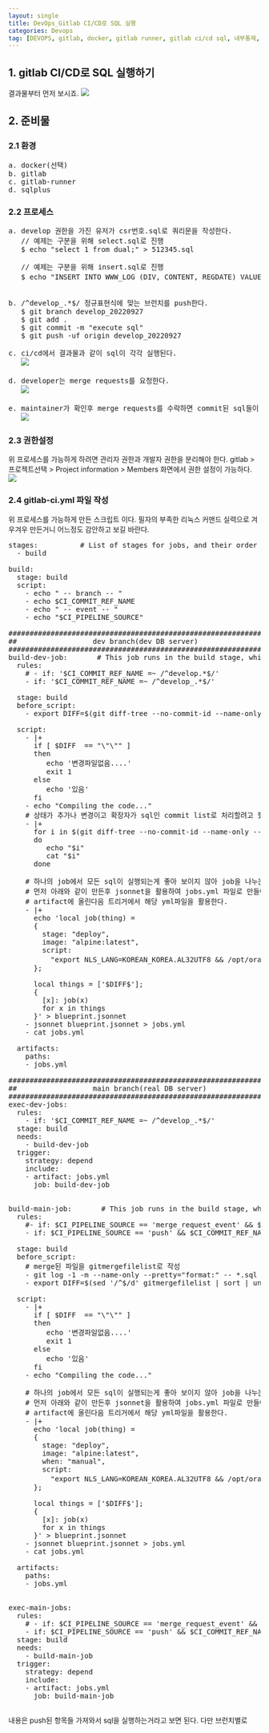```yaml
---
layout: single
title: DevOps_Gitlab CI/CD로 SQL 실행
categories: Devops
tag: [DEVOPS, gitlab, docker, gitlab runner, gitlab ci/cd sql, 내부통제, SQL]
---
```


## 1. gitlab CI/CD로 SQL 실행하기
결과물부터 먼저 보시죠.
<img src="../images/devops/img_31.png"/>

## 2. 준비물
### 2.1 환경
<pre>
a. docker(선택)
b. gitlab
c. gitlab-runner
d. sqlplus
</pre>

### 2.2 프로세스
<pre>
a. develop 권한을 가진 유저가 csr번호.sql로 쿼리문을 작성한다.
   // 예제는 구분을 위해 select.sql로 진행
   $ echo "select 1 from dual;" > 512345.sql
     
   // 예제는 구분을 위해 insert.sql로 진행
   $ echo "INSERT INTO WWW_LOG (DIV, CONTENT, REGDATE) VALUES ('gitlab', '테스트', TO_DATE('2022-09-23 14:22:17', 'YYYY-MM-DD HH24:MI:SS'));" > 422345.sql
     

b. /^develop_.*$/ 정규표현식에 맞는 브런치를 push한다.
   $ git branch develop_20220927
   $ git add .
   $ git commit -m "execute sql"
   $ git push -uf origin develop_20220927

c. ci/cd에서 결과물과 같이 sql이 각각 실행된다.
   <img src="../images/devops/img_31.png"/>

d. developer는 merge requests를 요청한다.
   <img src="../images/devops/img_32.png"/>

e. maintainer가 확인후 merge requests를 수락하면 commit된 sql들이 운영서버로 실행된다.
   <img src="../images/devops/img_33.png"/>
</pre>

### 2.3 권한설정
위 프로세스를 가능하게 하려면 관리자 권한과 개발자 권한을 분리해야 한다.
gitlab > 프로젝트선택 > Project information > Members
화면에서 권한 설정이 가능하다.
<img src="../images/devops/img_34.png"/>

### 2.4 gitlab-ci.yml 파일 작성
위 프로세스를 가능하게 만든 스크립트 이다. 필자의 부족한 리눅스 커맨드 실력으로 겨우겨우 만든거니 어느정도 감안하고 보길 바란다.
<pre>
stages:          # List of stages for jobs, and their order of execution
  - build

build:
  stage: build
  script:
    - echo " -- branch -- "
    - echo $CI_COMMIT_REF_NAME
    - echo " -- event -- "
    - echo "$CI_PIPELINE_SOURCE"

#################################################################
##                  dev branch(dev DB server)                  ##
#################################################################
build-dev-job:       # This job runs in the build stage, which runs first.
  rules:
    # - if: '$CI_COMMIT_REF_NAME =~ /^develop.*$/'
    - if: '$CI_COMMIT_REF_NAME =~ /^develop_.*$/'

  stage: build
  before_script: 
    - export DIFF=$(git diff-tree --no-commit-id --name-only --diff-filter=A --diff-filter=M -r $(git rev-parse --verify HEAD) -- *.sql | xargs echo | sed 's/ /","/g' | sed -e 's/^/"/' | sed 's/$/"/')
    
  script:
    - |+
      if [ $DIFF  == "\"\"" ] 
      then
         echo '변경파일없음....'
         exit 1
      else
         echo '있음'
      fi
    - echo "Compiling the code..."
    # 상태가 추가나 변경이고 확장자가 sql인 commit list로 처리할려고 했으나
    - |+
      for i in $(git diff-tree --no-commit-id --name-only --diff-filter=A --diff-filter=M -r $(git rev-parse --verify HEAD) -- *.sql)
      do
         echo "$i"
         cat "$i"
      done

    # 하나의 job에서 모든 sql이 실행되는게 좋아 보이지 않아 job을 나누는 프로세스를 만들어 보았다.
    # 먼저 아래와 같이 만든후 jsonnet을 활용하여 jobs.yml 파일로 만들어
    # artifact에 올린다음 트리거에서 해당 yml파일을 활용한다.
    - |+
      echo 'local job(thing) =
      {
        stage: "deploy",
        image: "alpine:latest",
        script: 
          "export NLS_LANG=KOREAN_KOREA.AL32UTF8 && /opt/oracle/instantclient_21_4/sqlplus [계정]/[비밀번호]@\"[개발서버IP]:1521/[SID]\" @ "+ thing
      };

      local things = ['$DIFF$'];
      {
        [x]: job(x)
        for x in things
      }' > blueprint.jsonnet
    - jsonnet blueprint.jsonnet > jobs.yml
    - cat jobs.yml

  artifacts:
    paths:
    - jobs.yml

###################################################################
##                  main branch(real DB server)                  ##
###################################################################
exec-dev-jobs:
  rules:
    - if: '$CI_COMMIT_REF_NAME =~ /^develop_.*$/'
  stage: build
  needs:
    - build-dev-job
  trigger:
    strategy: depend
    include:
    - artifact: jobs.yml
      job: build-dev-job


build-main-job:       # This job runs in the build stage, which runs first.
  rules:
    #- if: $CI_PIPELINE_SOURCE == 'merge_request_event' && $CI_COMMIT_REF_NAME == 'main'
    - if: $CI_PIPELINE_SOURCE == 'push' && $CI_COMMIT_REF_NAME == 'main'

  stage: build
  before_script: 
    # merge된 파일을 gitmergefilelist로 작성
    - git log -1 -m --name-only --pretty="format:" -- *.sql --diff-filter=M > gitmergefilelist
    - export DIFF=$(sed '/^$/d' gitmergefilelist | sort | uniq | xargs echo | sed 's/ /","/g' | sed -e 's/^/"/' | sed 's/$/"/')
    
  script:
    - |+
      if [ $DIFF  == "\"\"" ] 
      then
         echo '변경파일없음....'
         exit 1
      else
         echo '있음'
      fi
    - echo "Compiling the code..."

    # 하나의 job에서 모든 sql이 실행되는게 좋아 보이지 않아 job을 나누는 프로세스를 만들어 보았다.
    # 먼저 아래와 같이 만든후 jsonnet을 활용하여 jobs.yml 파일로 만들어
    # artifact에 올린다음 트리거에서 해당 yml파일을 활용한다.
    - |+
      echo 'local job(thing) =
      {
        stage: "deploy",
        image: "alpine:latest",
        when: "manual",
        script: 
          "export NLS_LANG=KOREAN_KOREA.AL32UTF8 && /opt/oracle/instantclient_21_4/sqlplus [계정]/[비밀번호]@\"[운영서버IP]:1521/[SID]\" @ "+ thing
      };

      local things = ['$DIFF$'];
      {
        [x]: job(x)
        for x in things
      }' > blueprint.jsonnet
    - jsonnet blueprint.jsonnet > jobs.yml
    - cat jobs.yml

  artifacts:
    paths:
    - jobs.yml


exec-main-jobs:
  rules:
    # - if: $CI_PIPELINE_SOURCE == 'merge_request_event' && $CI_COMMIT_REF_NAME == 'main'
    - if: $CI_PIPELINE_SOURCE == 'push' && $CI_COMMIT_REF_NAME == 'main'
  stage: build
  needs:
    - build-main-job
  trigger:
    strategy: depend
    include:
    - artifact: jobs.yml
      job: build-main-job

</pre>

내용은 push된 항목들 가져와서 sql을 실행하는거라고 보면 된다. 다만 브런치별로 